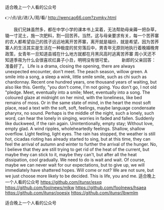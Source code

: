
适合晚上一个人看的公众号




👉/点/此/进/入/观/看/ http://wencao66.com?zvmky.html




　　我们兄妹虽然多，都在中学小学的课本书上呆着，无法帮助母亲薅一把杂草，锄一寸泥土，施一次肥料，割一回苦荞。当然，这与母亲要求有关，每一个苦荞寨的农人都希望自己的孩子远远地离开苦荞寨，离开就是福份，就是希望。因为苦荞寨人的生活其实是生活在一种极度的贫穷落后中，男青年无原则地执行着晚婚晚育政策，女青年一旦知道县城在什么地方就都在月黑风高时逃离苦荞寨
周小天还不知道季莜为什么会很喜欢红鼻子小丑，明明没有很可爱。
　　新郎的父亲回答：准备好了。
Life is a drama, closing the opening, there are always unexpected encounter, don't meet.
The peach season, willow green.
A smile into a song, a sleep a wink, little smile smile, such as chi such as chardonnay.
Recent one hundred years, one thousand years of waiting, but also like this.
Gently, "you don't come, I'm not going.
You don't go, I not old "pledge.
Meet, eventually into a smile;
Meet, eventually into a song.
The coloured glaze at midnight on her mind, with the loneliness, like bed remains of moss.
Or in the same state of mind, in the heart the most soft place, read a text with the soft, soft, feelings, maybe language condensate pharynx, no sound.
Perhaps is the middle of the night, such a lonely, such word, can hear the lonely in singing, worries in faded and fallen.
Suddenly like duckweed, if the rain again.
Unintentionally, empty stay;
Without love, empty glad.
A wind ripples, wholeheartedly feelings.
Shallow, shallow overflow.
Light feeling, light eyes.
The rain has stopped, the weather is still hot, cicadas rioting has already started to sing, but at this time, they can feel the arrival of autumn and winter to further the arrival of the hunger.
No, I believe that they are still trying to get rid of the heat of the current, but maybe they can stick to it, maybe they can't, but after all the heat dissipation, cool gradually.
We need to do is wait and wait.
Of course, maybe we can never wait for our expectations, but to give up, we will immediately have shattered hopes.
Will come or not?
We are not sure, but we just choose more likely to be decided.
This is life, you and me.
适合晚上一个人看的公众号 https://github.com/itunsr/esxq
https://github.com/foolnews/mlkw
https://github.com/foolnews/hsaea
https://github.com/itunsr/ooesix
https://github.com/itunsr/lbwmlm





适合晚上一个人看的公众号
